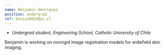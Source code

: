 ```yaml
---
name: Benjamin Henriquez
position: undergrad
ref: benja20029@uc.cl
---
```


- _Undergrad student, Engineering School, Catholic University of Chile_

Benjamin is working on nonrigid image registration models for widefield skin imaging.
